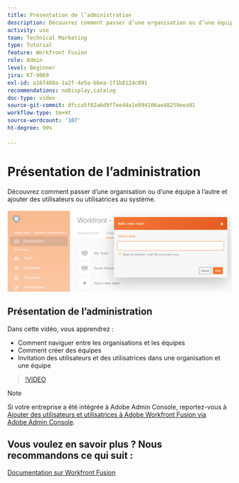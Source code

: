 ```yaml
---
title: Présentation de l’administration
description: Découvrez comment passer d’une organisation ou d’une équipe à l’autre et ajouter des utilisateurs ou utilisatrices au système dans  [!DNL Adobe Workfront Fusion].
activity: use
team: Technical Marketing
type: Tutorial
feature: Workfront Fusion
role: Admin
level: Beginner
jira: KT-9069
exl-id: a16f408a-1a2f-4e5a-bbea-1f1b8124c091
recommendations: noDisplay,catalog
doc-type: video
source-git-commit: dfcca5f02a6d9f7ee44a1e894106ae48259eea91
workflow-type: tm+mt
source-wordcount: '107'
ht-degree: 99%

---
```


# Présentation de l’administration

Découvrez comment passer d’une organisation ou d’une équipe à l’autre et ajouter des utilisateurs ou utilisatrices au système.

![Une image d’un scénario avec gestion des erreurs](assets/workfront-fusion-administration-1.png)

## Présentation de l’administration

Dans cette vidéo, vous apprendrez :

* Comment naviguer entre les organisations et les équipes
* Comment créer des équipes
* Invitation des utilisateurs et des utilisatrices dans une organisation et une équipe

>[!VIDEO](https://video.tv.adobe.com/v/335310/?quality=12&learn=on&enablevpops)

>[!NOTE]
>
>Si votre entreprise a été intégrée à Adobe Admin Console, reportez-vous à [Ajouter des utilisateurs et utilisatrices à Adobe Workfront Fusion via Adobe Admin Console](https://experienceleague.adobe.com/fr/docs/workfront/using/adobe-workfront-fusion/fusion-in-experience-cloud/add-fusion-users-admin-console).


## Vous voulez en savoir plus ? Nous recommandons ce qui suit :

[Documentation sur Workfront Fusion](https://experienceleague.adobe.com/fr/docs/workfront-fusion/using/get-started-with-fusion/understand-workfront-fusion/workfront-fusion-overview)
